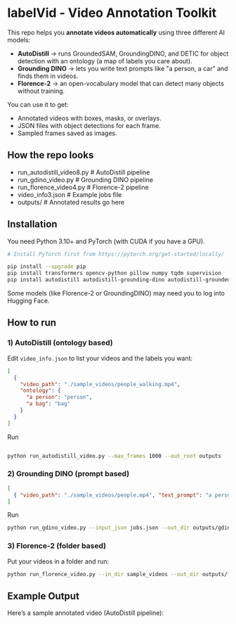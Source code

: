 # labelVid - Video Annotation Toolkit

This repo helps you **annotate videos automatically** using three different AI models:

- **AutoDistill** → runs GroundedSAM, GroundingDINO, and DETIC for object detection with an ontology (a map of labels you care about).
- **Grounding DINO** → lets you write text prompts like "a person, a car" and finds them in videos.
- **Florence-2** → an open-vocabulary model that can detect many objects without training.

You can use it to get:
- Annotated videos with boxes, masks, or overlays.
- JSON files with object detections for each frame.
- Sampled frames saved as images.


## How the repo looks

- run_autodistill_video8.py # AutoDistill pipeline
- run_gdino_video.py # Grounding DINO pipeline
- run_florence_video4.py # Florence-2 pipeline
- video_info3.json # Example jobs file
- outputs/ # Annotated results go here


## Installation
You need Python 3.10+ and PyTorch (with CUDA if you have a GPU).

```bash
# Install PyTorch first from https://pytorch.org/get-started/locally/

pip install --upgrade pip
pip install transformers opencv-python pillow numpy tqdm supervision
pip install autodistill autodistill-grounding-dino autodistill-grounded-sam autodistill-detic
```

Some models (like Florence-2 or GroundingDINO) may need you to log into Hugging Face.

## How to run

### 1) AutoDistill (ontology based)

Edit `video_info.json` to list your videos and the labels you want:

```json
[
  {
    "video_path": "./sample_videos/people_walking.mp4",
    "ontology": {
      "a person": "person",
      "a bag": "bag"
    }
  }
]
```
Run

```bash

python run_autodistill_video.py --max_frames 1000 --out_root outputs
```

### 2) Grounding DINO (prompt based)

```json
[
  { "video_path": "./sample_videos/people.mp4", "text_prompt": "a person, a bag" }
]
```

Run
```bash
python run_gdino_video.py --input_json jobs.json --out_dir outputs/gdino --conf 0.3 0.5 0.7 --device cuda
```


### 3) Florence-2 (folder based)

Put your videos in a folder and run:

```bash
python run_florence_video.py --in_dir sample_videos --out_dir outputs/florence --conf 0.3 0.5 0.7 --model_type large --device cuda
```

## Example Output

Here’s a sample annotated video (AutoDistill pipeline):